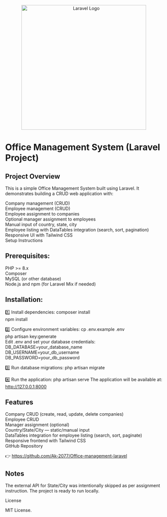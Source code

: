 <p align="center">
  <a href="https://laravel.com" target="_blank">
    <img src="https://raw.githubusercontent.com/laravel/art/master/logo-lockup/5%20SVG/2%20CMYK/1%20Full%20Color/laravel-logolockup-cmyk-red.svg" width="400" alt="Laravel Logo">
  </a>
</p>

 # Office Management System (Laravel Project)

## Project Overview

This is a simple Office Management System built using Laravel.
It demonstrates building a CRUD web application with:

Company management (CRUD) <br>
Employee management (CRUD) <br>
Employee assignment to companies <br>
Optional manager assignment to employees<br>
Manual input of country, state, city <br>
Employee listing with DataTables integration (search, sort, pagination)<br>
Responsive UI with Tailwind CSS<br>
Setup Instructions<br>

## Prerequisites:

PHP >= 8.x <br>
Composer<br>
MySQL (or other database)<br>
Node.js and npm (for Laravel Mix if needed)<br>

## Installation:

1️⃣ Install dependencies:
composer install<br>
npm install<br>

2️⃣ Configure environment variables:
cp .env.example .env<br>
php artisan key:generate<br>
Edit .env and set your database credentials:<br>
DB_DATABASE=your_database_name<br>
DB_USERNAME=your_db_username<br>
DB_PASSWORD=your_db_password<br>

3️⃣ Run database migrations:
php artisan migrate

4️⃣ Run the application:
php artisan serve
The application will be available at:
http://127.0.0.1:8000

## Features

Company CRUD (create, read, update, delete companies)<br>
Employee CRUD<br>
Manager assignment (optional)<br>
Country/State/City — static/manual input<br>
DataTables integration for employee listing (search, sort, paginate)<br>
Responsive frontend with Tailwind CSS<br>
GitHub Repository

👉 https://github.com/Ak-2077/Office-management-laravel

## Notes

The external API for State/City was intentionally skipped as per assignment instruction.
The project is ready to run locally.


License

MIT License.

